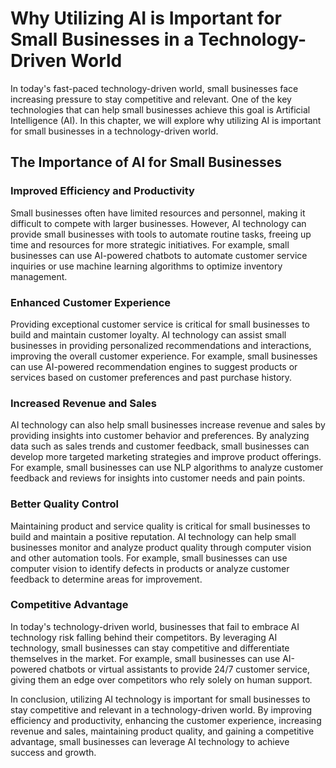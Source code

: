 Why Utilizing AI is Important for Small Businesses in a Technology-Driven World
========================================================================================================

In today's fast-paced technology-driven world, small businesses face increasing pressure to stay competitive and relevant. One of the key technologies that can help small businesses achieve this goal is Artificial Intelligence (AI). In this chapter, we will explore why utilizing AI is important for small businesses in a technology-driven world.

The Importance of AI for Small Businesses
-----------------------------------------

### Improved Efficiency and Productivity

Small businesses often have limited resources and personnel, making it difficult to compete with larger businesses. However, AI technology can provide small businesses with tools to automate routine tasks, freeing up time and resources for more strategic initiatives. For example, small businesses can use AI-powered chatbots to automate customer service inquiries or use machine learning algorithms to optimize inventory management.

### Enhanced Customer Experience

Providing exceptional customer service is critical for small businesses to build and maintain customer loyalty. AI technology can assist small businesses in providing personalized recommendations and interactions, improving the overall customer experience. For example, small businesses can use AI-powered recommendation engines to suggest products or services based on customer preferences and past purchase history.

### Increased Revenue and Sales

AI technology can also help small businesses increase revenue and sales by providing insights into customer behavior and preferences. By analyzing data such as sales trends and customer feedback, small businesses can develop more targeted marketing strategies and improve product offerings. For example, small businesses can use NLP algorithms to analyze customer feedback and reviews for insights into customer needs and pain points.

### Better Quality Control

Maintaining product and service quality is critical for small businesses to build and maintain a positive reputation. AI technology can help small businesses monitor and analyze product quality through computer vision and other automation tools. For example, small businesses can use computer vision to identify defects in products or analyze customer feedback to determine areas for improvement.

### Competitive Advantage

In today's technology-driven world, businesses that fail to embrace AI technology risk falling behind their competitors. By leveraging AI technology, small businesses can stay competitive and differentiate themselves in the market. For example, small businesses can use AI-powered chatbots or virtual assistants to provide 24/7 customer service, giving them an edge over competitors who rely solely on human support.

In conclusion, utilizing AI technology is important for small businesses to stay competitive and relevant in a technology-driven world. By improving efficiency and productivity, enhancing the customer experience, increasing revenue and sales, maintaining product quality, and gaining a competitive advantage, small businesses can leverage AI technology to achieve success and growth.


